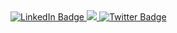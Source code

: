 <div id="badges">
  <a href="your-linkedin-URL">
    <img src="https://img.shields.io/badge/Twitch-blue?style=for-the-badge&logo=linkedin&logoColor=white" alt="LinkedIn Badge"/>
  </a>
  <a href="https://www.youtube.com/channel/UCA6asvZFHmUrFxB09BWghmg">
    <img src="[https://img.shields.io/badge/twitch/status/:user?style=social](https://img.shields.io/twitch/status/grim_1?style=social)">
  </a>
  <a href="https://www.twitter.com/mycool">
    <img src="https://img.shields.io/badge/Twitter-blue?style=for-the-badge&logo=twitter&logoColor=white" alt="Twitter Badge"/>
  </a>
</div>
